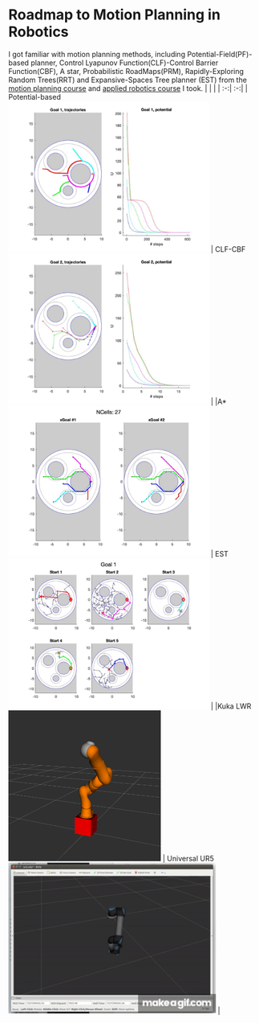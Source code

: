 # Roadmap to Motion Planning in Robotics 
I got familiar with motion planning methods, including Potential-Field(PF)-based planner, Control Lyapunov Function(CLF)-Control Barrier Function(CBF), A star,  Probabilistic RoadMaps(PRM), Rapidly-Exploring Random Trees(RRT) and Expansive-Spaces Tree planner (EST) from the [motion planning course](#me570-robot-motion-planning) and [applied robotics course](#mecse4603-applied-robotics) I took.
 | | | 
| :-:| :-:| 
| Potential-based<br /> <img src = "ME570_Robot_Motion_Planning/imgs/Potential.jpg" height=300> | CLF-CBF<br /> <img src = "ME570_Robot_Motion_Planning/imgs/CLF_CBF.jpg" height=300> | 
|A*<br /> <img src = "ME570_Robot_Motion_Planning/imgs/A_star.jpg" height=300> | EST<br /> <img src = "ME570_Robot_Motion_Planning/imgs/est_Goal1.jpg" height=300> |
|Kuka LWR<br /> <img src = "MECSE4603_Applied_Robotics/imgs/fwk_lwr.png" height=300> | Universal UR5<br /> <img src = "MECSE4603_Applied_Robotics/imgs/ur5.gif" height=300> |
